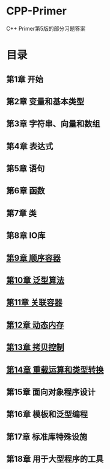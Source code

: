 # CPP-Primer
C++ Primer第5版的部分习题答案

# 目录

## 第1章 开始

## 第2章 变量和基本类型

## 第3章 字符串、向量和数组

## 第4章 表达式

## 第5章 语句

## 第6章 函数

## 第7章 类

## 第8章 IO库

## [第9章 顺序容器](https://github.com/CRPJ/CPP-Primer/blob/master/chapter09.md)

## [第10章 泛型算法](https://github.com/CRPJ/CPP-Primer/blob/master/chapter10.md)

## [第11章 关联容器](https://github.com/CRPJ/CPP-Primer/blob/master/chapter11.md)

## [第12章 动态内存](https://github.com/CRPJ/CPP-Primer/blob/master/chapter12.md)

## [第13章 拷贝控制](https://github.com/CRPJ/CPP-Primer/blob/master/chapter13.md)

## [第14章 重载运算和类型转换](https://github.com/CRPJ/CPP-Primer/blob/master/chapter14.md)

## 第15章 面向对象程序设计

## 第16章 模板和泛型编程

## 第17章 标准库特殊设施

## 第18章 用于大型程序的工具

